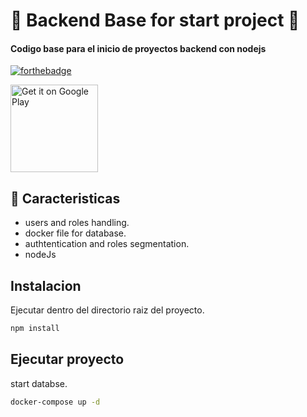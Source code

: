 #  🤝 Backend Base for start project 🤝
<h4>Codigo base para el inicio de proyectos backend con nodejs</h4>

[![forthebadge](https://forthebadge.com/images/badges/made-with-javascript.svg)](http://forthebadge.com)

<p>
    <img alt="Get it on Google Play" title="Google Play" src="http://i.imgur.com/mtGRPuM.png](https://upload.wikimedia.org/wikipedia/commons/thumb/d/d9/Node.js_logo.svg/300px-Node.js_logo.svg.png" width="140">
</p>

## 🚩 Caracteristicas

* users and roles handling.
* docker file for database.
* authtentication and roles segmentation.
* nodeJs

## Instalacion
Ejecutar dentro del directorio raiz del proyecto.

```bash
npm install
```
## Ejecutar proyecto
start databse.

```bash
docker-compose up -d
```


